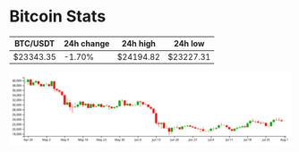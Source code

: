 # Bitcoin Stats

BTC/USDT|24h change|24h high|24h low|
|---|---|---|---|
|$23343.35|-1.70%|$24194.82|$23227.31|

<img src="./chart.svg">
